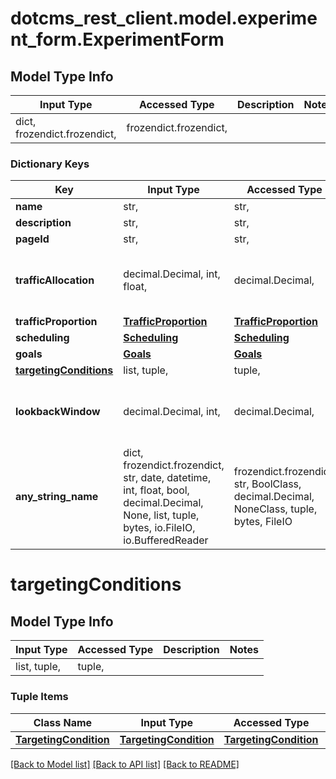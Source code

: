 # dotcms_rest_client.model.experiment_form.ExperimentForm

## Model Type Info
Input Type | Accessed Type | Description | Notes
------------ | ------------- | ------------- | -------------
dict, frozendict.frozendict,  | frozendict.frozendict,  |  | 

### Dictionary Keys
Key | Input Type | Accessed Type | Description | Notes
------------ | ------------- | ------------- | ------------- | -------------
**name** | str,  | str,  |  | [optional] 
**description** | str,  | str,  |  | [optional] 
**pageId** | str,  | str,  |  | [optional] 
**trafficAllocation** | decimal.Decimal, int, float,  | decimal.Decimal,  |  | [optional] value must be a 32 bit float
**trafficProportion** | [**TrafficProportion**](TrafficProportion.md) | [**TrafficProportion**](TrafficProportion.md) |  | [optional] 
**scheduling** | [**Scheduling**](Scheduling.md) | [**Scheduling**](Scheduling.md) |  | [optional] 
**goals** | [**Goals**](Goals.md) | [**Goals**](Goals.md) |  | [optional] 
**[targetingConditions](#targetingConditions)** | list, tuple,  | tuple,  |  | [optional] 
**lookbackWindow** | decimal.Decimal, int,  | decimal.Decimal,  |  | [optional] value must be a 32 bit integer
**any_string_name** | dict, frozendict.frozendict, str, date, datetime, int, float, bool, decimal.Decimal, None, list, tuple, bytes, io.FileIO, io.BufferedReader | frozendict.frozendict, str, BoolClass, decimal.Decimal, NoneClass, tuple, bytes, FileIO | any string name can be used but the value must be the correct type | [optional]

# targetingConditions

## Model Type Info
Input Type | Accessed Type | Description | Notes
------------ | ------------- | ------------- | -------------
list, tuple,  | tuple,  |  | 

### Tuple Items
Class Name | Input Type | Accessed Type | Description | Notes
------------- | ------------- | ------------- | ------------- | -------------
[**TargetingCondition**](TargetingCondition.md) | [**TargetingCondition**](TargetingCondition.md) | [**TargetingCondition**](TargetingCondition.md) |  | 

[[Back to Model list]](../../README.md#documentation-for-models) [[Back to API list]](../../README.md#documentation-for-api-endpoints) [[Back to README]](../../README.md)

